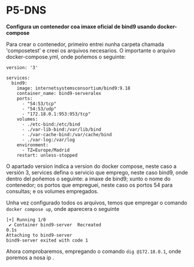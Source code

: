 # P5-DNS
**Configura un contenedor coa imaxe oficial de bind9 usando docker-compose**

Para crear o contenedor, primeiro entrei nunha carpeta chamada 'composetest' e creei os arquivos necesarios. O importante o arquivo docker-compose.yml, onde poñemos o seguinte:

```
version: '3'

services:
  bind9:
    image: internetsystemsconsortium/bind9:9.18
    container_name: bind9-serveralex
    ports:
      - "54:53/tcp"
      - "54:53/udp"
      - "172.18.0.1:953:953/tcp"
    volumes:
      - ./etc-bind:/etc/bind
      - ./var-lib-bind:/var/lib/bind
      - ./var-cache-bind:/var/cache/bind
      - ./var-log:/var/log
    environment:
      - TZ=Europe/Madrid
    restart: unless-stopped
``` 

O apartado version indica a version do docker compose, neste caso a versión 3, services defina o servicio que emprego, neste  caso bind9, onde dentro del poñemos o seguinte: a imaxe de bind9; xunto o nome do contenedor; os portos que empreguei, neste caso os portos 54 para consultas; e os volumes empregados.

Unha vez configurado todos os arquivos, temos que empregar o comando `docker compose up`, onde aparecera o seguinte

```
[+] Running 1/0
 ✔ Container bind9-server  Recreated                                                                                           0.1s 
Attaching to bind9-server
bind9-server exited with code 1
```

Ahora comprobaremos, empregando o comando `dig @172.18.0.1`, onde poremos a nosa ip .
